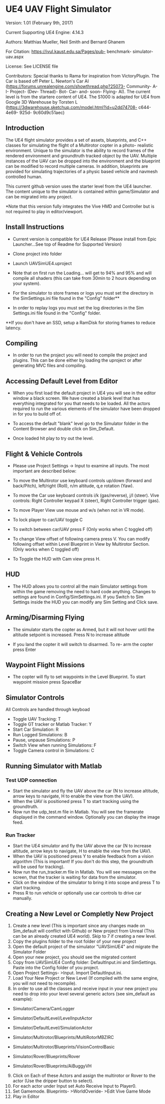 # UE4 UAV Flight Simulator

Version: 1.01 (February 9th, 2017)

Current Supporting UE4 Engine: 4.14.3

Authors: Matthias Mueller, Neil Smith and Bernard Ghanem

For Citation: https://ivul.kaust.edu.sa/Pages/pub- benchmark- simulator- uav.aspx

License: See LICENSE file

Contributors: Special thanks to Rama for inspiration from VictoryPlugin. The Car is based off Peter L. Newton's Car AI (https://forums.unrealengine.com/showthread.php?25073- Community- A- I- Project- (Dev- Thread)- Bot- Car- and- soon- Flying- AI). The current level is from the startere content of UE4. The S1000 is adapted for UE4 from Google 3D Warehouse by Torsten L (https://3dwarehouse.sketchup.com/model.html?id=u2dd74708- c644- 4e69- 925d- 9c60d9c51aec)

## Introduction

The UE4 flight simulator provides a set of assets, blueprints, and C++ classes for simulating the flight of a Multirotor copter in a photo- realistic environment. Unique to the simulator is the ability to record frames of the rendered environment and groundtruth tracked object by the UAV. Multiple instances of the UAV can be dropped into the environment and the blueprint can be modified to record multiple cameras. In addition, blueprints are provided for simulating trajectories of a physic based vehicle and navmesh controlled human.

This current github version uses the starter level from the UE4 launcher. The content unique to the simulator is contained within game/Simulator and can be migrated into any project.

*Note that this version fully integrates the Vive HMD and Controller but is not required to play in editor/viewport.

## Install Instructions

- Current version is compatible for UE4 Release (Please install from Epic Launcher...See top of Readme for Supported Version)

- Clone project into folder

- Launch UAVSimUE4.uproject

- Note that on first run the Loading... will get to 94% and 95% and will compile all shaders (this can take from 30min to 2 hours depending on your system).

- For the simulator to store frames or logs you must set the directory in the SimSettings.ini file found in the "Config" folder**

- In order to replay logs you must set the log directories in the Sim Settings.ini file found in the "Config" folder. 

**If you don't have an SSD, setup a RamDisk for storing frames to reduce latency. 

## Compiling

- In order to run the project you will need to compile the project and plugins. This can be done either by loading the uproject or after generating MVC files and compiling.

## Accessing Default Level from Editor

- When you first load the default project in UE4 you will see in the editor window a black screen. We have created a blank level that has everything integrated for you that needs to be loaded. All the actors required to run the various elements of the simulator have been dropped in for you to build off of.

- To access the default "blank" level go to the Simulator folder in the Content Browser and double click on Sim_Default. 

- Once loaded hit play to try out the level.

## Flight & Vehicle Controls

- Please use Project Settings -> Input to examine all inputs. The most important are described below:

- To move the Multirotor use keyboard controls up/down (forward and back/Pitch), left/right (Roll), n/m altitude, q,e rotation (Yaw).
  
- To move the Car use keyboard controls i/k (gas/reverse), j/l (steer). Vive controls: Right Controller keypad X (steer), Right Controller trigger (gas).

- To move Player View use mouse and w/s (when not in VR mode).

- To lock player to car/UAV toggle C

- To switch between car/UAV press F (Only works when C toggled off)

- To change View offset of following camera press V. You can modify following offset within Level Blueprint in View by Multirotor Section. (Only works when C toggled off)

- To Toggle the HUD with Cam view press H.

## HUD

- The HUD allows you to control all the main Simulator settings from within the game removing the need to hard code anything. Changes to settings are found in Config/SimSettings.ini. If you Switch to Sim Settings inside the HUD you can modify any Sim Setting and Click save.

## Arming/Disarming Flying

- The simulator starts the copter as Armed, but it will not hover until the altitude setpoint is increased. Press N to increase altitude

- If you land the copter it will switch to disarmed. To re- arm the copter press Enter

## Waypoint Flight Missions

- The copter will fly to set waypoints in the Level Blueprint. To start waypoint mission press SpaceBar

## Simulator Controls

All Controls are handled through keyboad
- Toggle UAV Tracking: T
- Toggle GT tracker or Matlab Tracker: Y
- Start Car Simulation: R
- Run Logged Simulations: B
- Pause, unpause Simulations: P
- Switch View when running Simulations: F
- Toggle Camera control in Simulations: C

## Running Simulator with Matlab

### Test UDP connection
- Start the simulator and fly the UAV above the car (N to increase altitude, arrow keys to navigate, H to enable the view from the UAV).
- When the UAV is positioned press T to start tracking using the groundtruth.
- Now run the udp_test.m file in Matlab. You will see the framerate displayed in the command window. Optionally you can display the image feed. 

### Run Tracker
- Start the UE4 simulator and fly the UAV above the car (N to increase altitude, arrow keys to navigate, H to enable the view from the UAV).
- When the UAV is positioned press Y to enable feedback from a vision algorithm (This is important! If you don't do this step, the groundtruth will be used for tracking).
- Now run the run_tracker.m file in Matlab. You will see messages on the screen, that the tracker is waiting for data from the simulator. 
- Click on the window of the simulator to bring it into scope and press T to start tracking. 
- Press R to run vehicle or optionally use car controls to drive car manually.


## Creating a New Level or Completly New Project

1. Create a new level (This is important since any changes made on Sim_default will conflict with Github) or New project from Unreal (This can be an already created UE4 world). Skip to 7 if creating a new level.
2. Copy the plugins folder to the root folder of your new project
3. Open the default project of the simulator "UAVSimUE4" and migrate the Simulator Folder
4. Open your new project, you should see the migrated content
5. Copy from UAVSimUE4 Config folder: DefaultInput.ini and SimSettings. Paste into the Config folder of you project.
6. Open Project Settings- >Input. Import DefaultInput.ini.
7. Load Your New Project or New Level (If compiled with the same engine, you will not need to recompile). 
8. In order to use all the classes and receive input in your new project you need to drop into your level several generic actors (see sim_default as example):

- Simulator/Camera/CamLogger

- Simulator/DefaultLevel/LevelInputActor

- Simulator/DefaultLevel/SimulationActor

- Simulator/Multirotor/Blueprints/MultiRotorMBZIRC

- Simulator/Multirotor/Blueprints/VisionControlBasic

- Simulator/Rover/Blueprints/Rover

- Simulator/Rover/Blueprints/AiBuggyVH

9. Click on Each of these Actors and assign the multirotor or Rover to the actor (Use the dripper button to select).
10. For each actor under Input set Auto Receive Input to Player0. 
11. Set Gamemode. Blueprints- >WorldOveride- >Edit Vive Game Mode
12. Play in Editor